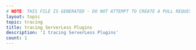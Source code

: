 ```yaml
---
# NOTE: THIS FILE IS GENERATED - DO NOT ATTEMPT TO CREATE A PULL REQUEST TO UPDATE THE DATA. 
layout: topic
topic: tracing
title: tracing ServerLess Plugins
description: '1 tracing ServerLess Plugins'
count: 1
---
```

